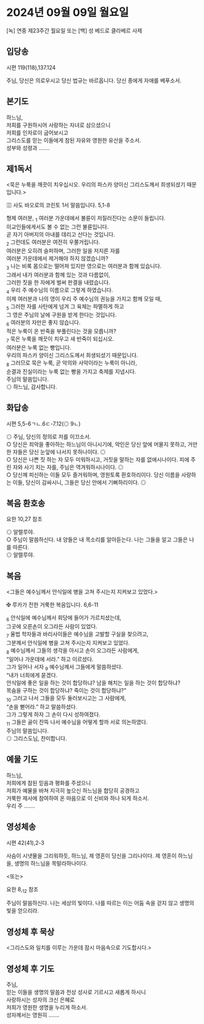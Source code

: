 # 2024년 09월 09일 월요일

[녹] 연중 제23주간 월요일 또는 [백] 성 베드로 클라베르 사제  


## 입당송

시편 119(118),137.124

주님, 당신은 의로우시고 당신 법규는 바르옵니다. 당신 종에게 자애를 베푸소서.  
  
## 본기도

하느님,  
저희를 구원하시어 사랑하는 자녀로 삼으셨으니  
저희를 인자로이 굽어보시고  
그리스도를 믿는 이들에게 참된 자유와 영원한 유산을 주소서.  
성부와 성령과 …….  
  
## 제1독서

<묵은 누룩을 깨끗이 치우십시오. 우리의 파스카 양이신 그리스도께서 희생되셨기 때문입니다.>

▥ 사도 바오로의 코린토 1서 말씀입니다. 5,1-8

형제 여러분, <sub>1</sub> 여러분 가운데에서 불륜이 저질러진다는 소문이 들립니다.  
이교인들에게서도 볼 수 없는 그런 불륜입니다.  
곧 자기 아버지의 아내를 데리고 산다는 것입니다.  
<sub>2</sub> 그런데도 여러분은 여전히 우쭐거립니다.  
여러분은 오히려 슬퍼하며, 그러한 일을 저지른 자를  
여러분 가운데에서 제거해야 하지 않겠습니까?  
<sub>3</sub> 나는 비록 몸으로는 떨어져 있지만 영으로는 여러분과 함께 있습니다.  
그래서 내가 여러분과 함께 있는 것과 다름없이,  
그러한 짓을 한 자에게 벌써 판결을 내렸습니다.  
<sub>4</sub> 우리 주 예수님의 이름으로 그렇게 하였습니다.  
이제 여러분과 나의 영이 우리 주 예수님의 권능을 가지고 함께 모일 때,  
<sub>5</sub> 그러한 자를 사탄에게 넘겨 그 육체는 파멸하게 하고  
그 영은 주님의 날에 구원을 받게 한다는 것입니다.  
<sub>6</sub> 여러분의 자만은 좋지 않습니다.  
적은 누룩이 온 반죽을 부풀린다는 것을 모릅니까?  
<sub>7</sub> 묵은 누룩을 깨끗이 치우고 새 반죽이 되십시오.  
여러분은 누룩 없는 빵입니다.  
우리의 파스카 양이신 그리스도께서 희생되셨기 때문입니다.  
<sub>8</sub> 그러므로 묵은 누룩, 곧 악의와 사악이라는 누룩이 아니라,  
순결과 진실이라는 누룩 없는 빵을 가지고 축제를 지냅시다.  
주님의 말씀입니다.  
◎ 하느님, 감사합니다.  
  
## 화답송

시편 5,5-6ㄱㄴ.6ㄷ-7.12(◎ 9ㄴ)

◎ 주님, 당신의 정의로 저를 이끄소서.  
○ 당신은 죄악을 좋아하는 하느님이 아니시기에, 악인은 당신 앞에 머물지 못하고, 거만한 자들은 당신 눈앞에 나서지 못하나이다. ◎  
○ 당신은 나쁜 짓 하는 자 모두 미워하시고, 거짓을 말하는 자를 없애시나이다. 피에 주린 자와 사기 치는 자를, 주님은 역겨워하시나이다. ◎  
○ 당신께 피신하는 이들 모두 즐거워하며, 영원토록 환호하리이다. 당신 이름을 사랑하는 이들, 당신이 감싸시니, 그들은 당신 안에서 기뻐하리이다. ◎  
  
## 복음 환호송

요한 10,27 참조

◎ 알렐루야.  
○ 주님이 말씀하신다. 내 양들은 내 목소리를 알아듣는다. 나는 그들을 알고 그들은 나를 따른다.  
◎ 알렐루야.  
  
## 복음

<그들은 예수님께서 안식일에 병을 고쳐 주시는지 지켜보고 있었다.>

✠ 루카가 전한 거룩한 복음입니다. 6,6-11

<sub>6</sub> 안식일에 예수님께서 회당에 들어가 가르치셨는데,  
그곳에 오른손이 오그라든 사람이 있었다.  
<sub>7</sub> 율법 학자들과 바리사이들은 예수님을 고발할 구실을 찾으려고,  
그분께서 안식일에 병을 고쳐 주시는지 지켜보고 있었다.  
<sub>8</sub> 예수님께서 그들의 생각을 아시고 손이 오그라든 사람에게,  
“일어나 가운데에 서라.” 하고 이르셨다.  
그가 일어나 서자 <sub>9</sub> 예수님께서 그들에게 말씀하셨다.  
“내가 너희에게 묻겠다.  
안식일에 좋은 일을 하는 것이 합당하냐? 남을 해치는 일을 하는 것이 합당하냐?  
목숨을 구하는 것이 합당하냐? 죽이는 것이 합당하냐?”  
<sub>10</sub> 그러고 나서 그들을 모두 둘러보시고는 그 사람에게,  
“손을 뻗어라.” 하고 말씀하셨다.  
그가 그렇게 하자 그 손이 다시 성하여졌다.  
<sub>11</sub> 그들은 골이 잔뜩 나서 예수님을 어떻게 할까 서로 의논하였다.  
주님의 말씀입니다.  
◎ 그리스도님, 찬미합니다.  
  
## 예물 기도

하느님,  
저희에게 참된 믿음과 평화를 주셨으니  
저희가 예물을 바쳐 지극히 높으신 하느님을 합당히 공경하고  
거룩한 제사에 참여하여 온 마음으로 이 신비와 하나 되게 하소서.  
우리 주 …….  
  
## 영성체송

시편 42(41),2-3

사슴이 시냇물을 그리워하듯, 하느님, 제 영혼이 당신을 그리나이다. 제 영혼이 하느님을, 생명의 하느님을 목말라하나이다.  
  
<또는>  
  
요한 8,<sub>12</sub> 참조  
  
주님이 말씀하신다. 나는 세상의 빛이다. 나를 따르는 이는 어둠 속을 걷지 않고 생명의 빛을 얻으리라.  
## 영성체 후 묵상

<그리스도와 일치를 이루는 가운데 잠시 마음속으로 기도합시다.>  
## 영성체 후 기도

주님,  
믿는 이들을 생명의 말씀과 천상 성사로 기르시고 새롭게 하시니  
사랑하시는 성자의 크신 은혜로  
저희가 영원한 생명을 누리게 하소서.  
성자께서는 영원히 …….